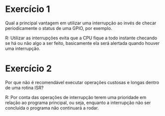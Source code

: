# Exercício 1
Qual a principal vantagem em utilizar uma interrupção ao invés de checar periodicamente o status de uma GPIO, por exemplo.

R: Utilizar as interrupções evita que a CPU fique a todo instante checando se há ou não algo a ser feito, basicamente ela será alertada quando houver uma interrupção.

# Exercício 2
Por que não é recomendável executar operações custosas e longas dentro de uma rotina ISR?

R: Por conta das operações de interrupção terem uma prioridade em relação ao programa principal, ou seja, enquanto a interrupção não ser concluída o programa não continuará a rodar.
